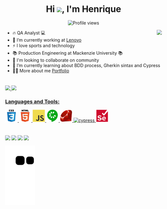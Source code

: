 <h1 align="center">Hi <img src="https://user-images.githubusercontent.com/67130771/185981174-8bf109c3-c5f7-4a3e-8251-6886e06b1db0.gif" height="30px">, I'm Henrique </h1>
<p align="center"> <img src="https://komarev.com/ghpvc/?username=hfernandes1&color=yellow" alt="Profile views" /> </p>

<a href="https://open.spotify.com/user/8m6n6duicz81cmiavguxrarbv" target="_blank"> <img align="right" src="https://spotify-github-profile.vercel.app/api/view.svg?uid=8m6n6duicz81cmiavguxrarbv&redirect=true][https://spotify-github-profile.vercel.app/api/view.svg?uid=8m6n6duicz81cmiavguxrarbv&cover_image=true&theme=novatorem&bar_color=684eb1&bar_color_cover=true)"> </a>  


- 🔥 QA Analyst 💻
- 🔭 I’m currently working at [Lenovo](https://github.com/lenovo)
- ⚡ I love sports and technology
- 📚 Production Engineering at Mackenzie University 📚
- 📡 I'm looking to collaborate on community
- 🌱 I’m currently learning about BDD process, Gherkin sintax and Cypress
- 👨‍💻 More about me <a href="https://curriculo-henrique-fernandes.netlify.app/" target="_blank">Portfolio</a>

#


<div>

  <a href="https://github.com/hfernandes1">
  <img height="150em" src="https://github-readme-stats.vercel.app/api?username=hfernandes1&show_icons=true&theme=dark&include_all_commits=true&count_private=true"/>
  <img height="150em" src="https://github-readme-stats.vercel.app/api/top-langs/?username=hfernandes1&layout=compact&langs_count=7&theme=dark"/>
<div>
  

   </div> 
 <h3 align="left">Languages and Tools:</h3>
<p alignt="left"
 <a href="https://www.cprogramming.com/" target="_blank"> </a> <a href="https://www.w3schools.com/css/" target="_blank"> <img src="https://raw.githubusercontent.com/devicons/devicon/master/icons/css3/css3-original-wordmark.svg" alt="css3" width="40" height="40"/> </a> 
 <a href="https://www.w3.org/html/" target="_blank"> <img src="https://raw.githubusercontent.com/devicons/devicon/master/icons/html5/html5-original-wordmark.svg" alt="html5" width="40" height="40"/> </a> 
 <a href="https://developer.mozilla.org/en-US/docs/Web/JavaScript" target="_blank"> <img src="https://raw.githubusercontent.com/devicons/devicon/master/icons/javascript/javascript-original.svg" alt="javascript" width="40" height="40"/> </a>  
 <a href="https://cucumber.io/docs/guides/" target="_blank">  <img src="https://github.com/devicons/devicon/blob/master/icons/cucumber/cucumber-plain.svg" alt="cucumber" width="40" height="40"/> </a>
   <a href="https://www.ruby-lang.org/en/" target="_blank">  <img src="https://github.com/devicons/devicon/blob/master/icons/ruby/ruby-original.svg" alt="cucumber" width="40" height="40"/> </a>
   <a href="https://www.cypress.io/" target="_blank">  <img src="https://i0.wp.com/blog.knoldus.com/wp-content/uploads/2022/03/cypress.png?fit=364%2C364&ssl=1" alt="cypress" width="40" height="40"/ </a>
 <a href="https://www.selenium.dev/documentation/" target="_blank"> <img src="https://github.com/devicons/devicon/blob/master/icons/selenium/selenium-original.svg" alt="selenium" width="40" height="40"/> </a>
   </p>
   
   
  
#
  
<div> 
   <a href="https://www.linkedin.com/in/henrique-amaral-fernandes-794477121/" target="_blank"><img src="https://img.shields.io/badge/-LinkedIn-%230077B5?style=for-the-badge&logo=linkedin&logoColor=white" target="_blank"></a> 
 <a href="https://api.whatsapp.com/send?phone=551994418898" target="_blank"><img src="https://img.shields.io/badge/WhatsApp-25D366?style=for-the-badge&logo=whatsapp&logoColor=white" target="_blank"></a>
 <a href="https://www.instagram.com/henriquee_amaral/" target="_blank"><img src="https://img.shields.io/badge/-Instagram-%23E4405F?style=for-the-badge&logo=instagram&logoColor=white" target="_blank"></a>
  <a href = "mailto: henrique.souzacampos@hotmail.com"><img src="https://img.shields.io/badge/Microsoft_Outlook-0078D4?style=for-the-badge&logo=microsoft-outlook&logoColor=white" target="_blank"></a>
    
</div>



![Snake animation](https://github.com/hfernandes1/hfernandes1/blob/output/github-contribution-grid-snake.svg)


<!--
**Hfernandes1/hfernandes1** is a ✨ _special_ ✨ repository because its `README.md` (this file) appears on your GitHub profile.

Here are some ideas to get you started:

- 🔭 I’m currently working on ...
- 🌱 I’m currently learning ...
- 👯 I’m looking to collaborate on ...
- 🤔 I’m looking for help with ...
- 💬 Ask me about ...
- 📫 How to reach me: ...
- 😄 Pronouns: ...
- ⚡ Fun fact: ...

 <img height="150em" src="https://github-readme-stats.vercel.app/api/top-langs/?username=hfernandes1&layout=compact&langs_count=7&theme=dark"/>
-->


<!--
**hfernandes1/hfernandes1** is a ✨ _special_ ✨ repository because its `README.md` (this file) appears on your GitHub profile.

Here are some ideas to get you started:

- 🔭 I’m currently working on ...
- 🌱 I’m currently learning ...
- 👯 I’m looking to collaborate on ...
- 🤔 I’m looking for help with ...
- 💬 Ask me about ...
- 📫 How to reach me: ...
- 😄 Pronouns: ...
- ⚡ Fun fact: ...
-->
  
